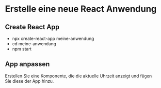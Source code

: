 # Erstelle eine neue React Anwendung

## Create React App

- npx create-react-app meine-anwendung
- cd meine-anwendung
- npm start

## App anpassen

Erstellen Sie eine Komponente, die die aktuelle Uhrzeit anzeigt und fügen Sie diese der App hinzu.

